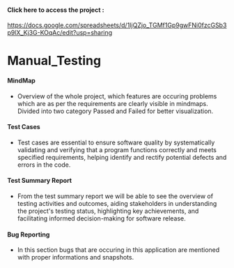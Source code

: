 #### Click here to access the project : 
https://docs.google.com/spreadsheets/d/1IjQZjo_TGMf1Gp9gwFNi0fzcGSb3p9lX_Kj3G-KOqAc/edit?usp=sharing

# Manual_Testing
#### MindMap
- Overview of the whole project, which features are occuring problems which are as per the requirements are clearly visible in mindmaps. Divided into two category Passed and Failed for better visualization.

#### Test Cases
- Test cases are essential to ensure software quality by systematically validating and verifying that a program functions correctly and meets specified requirements, helping identify and rectify potential defects and errors in the code.

#### Test Summary Report 
- From the test summary report we will be able to see the overview of testing activities and outcomes, aiding stakeholders in understanding the project's testing status, highlighting key achievements, and facilitating informed decision-making for software release.

#### Bug Reporting
- In this section bugs that are occuring in this application are mentioned with proper informations and snapshots.
